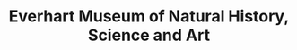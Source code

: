 ---
layout: repo
title: "Everhart Museum of Natural History, Science and Art"
id: 14813
permalink: repos/14813/
---